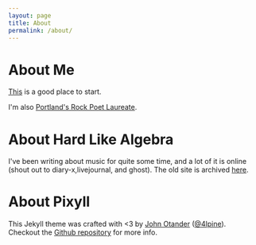 ```yaml
---
layout: page
title: About
permalink: /about/
---
```


# About Me

[This](http://jimwithington.com) is a good place to start.

I'm also [Portland's Rock Poet Laureate](http://pdxrockpoet.tumblr.com/).

# About Hard Like Algebra

I've been writing about music for quite some time, and a lot of it is online (shout out to diary-x,livejournal, and ghost). The old site is archived [here](http://hardlikealgebra.wordpress.com).

# About Pixyll

This Jekyll theme was crafted with <3 by [John Otander](http://johnotander.com)
([@4lpine](https://twitter.com/4lpine)). Checkout the [Github repository](https://github.com/johnotander/pixyll) for more info.
